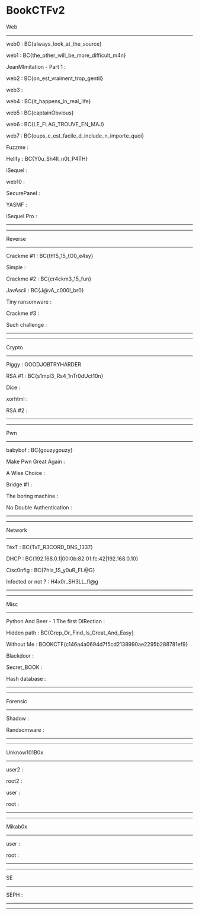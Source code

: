 # BookCTFv2

Web
__________________________________________________________
web0 : BC{always_look_at_the_source}

web1 : BC{the_other_will_be_more_difficult_m4n} 

JeanMImitation - Part 1 : 

web2 : BC{on_est_vraiment_trop_gentil}

web3 : 

web4 : BC{it_happens_in_real_life}

web5 : BC{captainObvious}

web6 : BC{LE_FLAG_TROUVE_EN_MAJ}

web7 : BC{oups_c_est_facile_d_include_n_importe_quoi}

Fuzzme :

Hellfy : BC{Y0u_Sh4ll_n0t_P4TH}

iSequel :

web10 :

SecurePanel :

YASMF :

iSequel Pro :
__________________________________________________________
__________________________________________________________

Reverse
__________________________________________________________
Crackme #1 : BC{th15_15_tO0_e4sy}

Simple : 

Crackme #2 : BC{cr4ckm3_15_fun}

JavAscii : BC{J@vA_c000l_br0}

Tiny ransomware :

Crackme #3 :

Such challenge :
__________________________________________________________
__________________________________________________________

Crypto
__________________________________________________________
Piggy : GOODJOBTRYHARDER

RSA #1 : BC{s1mpl3_Rs4_1nTr0dUct10n}

Dice :

xorhtml :

RSA #2 :
__________________________________________________________
__________________________________________________________

Pwn
__________________________________________________________
babybof : BC{gouzygouzy}

Make Pwn Great Again : 

A Wise Choice :

Bridge #1 :

The boring machine :

No Double Authentication :
__________________________________________________________
__________________________________________________________

Network
__________________________________________________________
TéxT : BC{TxT_R3CORD_DNS_1337}

DHCP : BC{192.168.0.1|00:0b:82:01:fc:42|192.168.0.10}

Cisc0nfig : BC{7hIs_1S_y0uR_FL@G}

Infected or not ? : H4x0r_SH3LL_fl@g
__________________________________________________________
__________________________________________________________

Misc
__________________________________________________________
Python And Beer - 1 The first DIRection : 

Hidden path : BC{Grep_Or_Find_Is_Great_And_Easy}

Without Me : BOOKCTF{c146a4a0694d7f5cd2138990ae2295b288781ef9}

Blackdoor :

Secret_BOOK :

Hash database :
__________________________________________________________
__________________________________________________________

Forensic
__________________________________________________________
Shadow :

Randsomware :
__________________________________________________________
__________________________________________________________

Unknow101B0x
__________________________________________________________
user2 :

root2 :

user : 

root :
__________________________________________________________
__________________________________________________________

Mikab0x
__________________________________________________________
user :

root :
__________________________________________________________
__________________________________________________________

SE
__________________________________________________________
SEPH :
__________________________________________________________
__________________________________________________________




